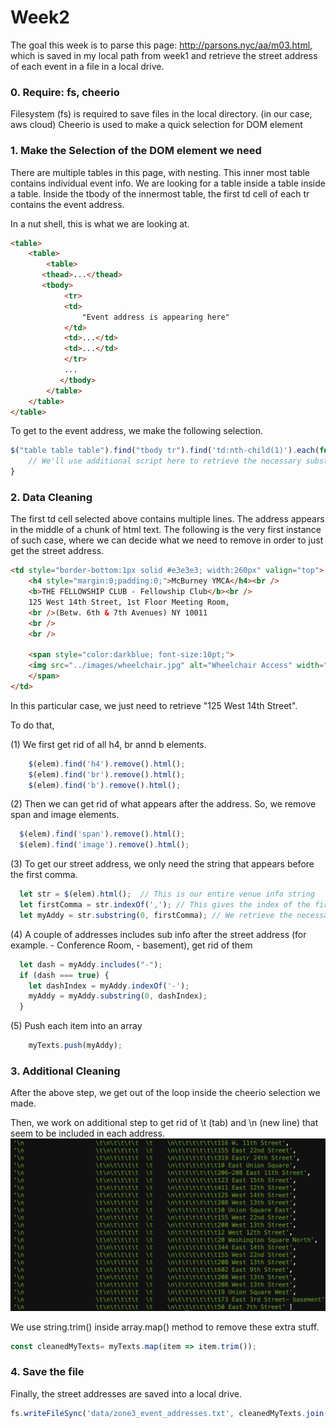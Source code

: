 # Week2
The goal this week is to parse this page: http://parsons.nyc/aa/m03.html, which is saved in my local path from week1 and retrieve the street address of each event in a file in a local drive.


### 0. Require: fs, cheerio
Filesystem (fs) is required to save files in the local directory. (in our case, aws cloud)
Cheerio is used to make a quick selection for DOM element 


### 1. Make the Selection of the DOM element we need
There are multiple tables in this page, with nesting.
This inner most table contains individual event info. We are looking for a table inside a table inside a table. 
Inside the tbody of the innermost table, the first td cell of each tr contains the event address.

In a nut shell, this is what we are looking at.

```html
<table>
    <table>
        <table>
	   <thead>...</thead>
	   <tbody>
		    <tr>
			<td>
			    "Event address is appearing here"
			</td>
			<td>...</td>
			<td>...</td>
		    </tr>
		    ...
           </tbody>
        </table>
    </table>
</table>

```

To get to the event address, we make the following selection.

```javascript
$("table table table").find("tbody tr").find('td:nth-child(1)').each(function(i, elem) {
    // We'll use additional script here to retrieve the necessary substring later 
}
```

### 2. Data Cleaning
The first td cell selected above contains multiple lines. The address appears in the middle of a chunk of html text.
The following is the very first instance of such case, where we can decide what we need to remove in order to just get the street address.

```html
<td style="border-bottom:1px solid #e3e3e3; width:260px" valign="top">
    <h4 style="margin:0;padding:0;">McBurney YMCA</h4><br />
    <b>THE FELLOWSHIP CLUB - Fellowship Club</b><br />
	125 West 14th Street, 1st Floor Meeting Room, 
	<br />(Betw. 6th & 7th Avenues) NY 10011
	<br />
	<br />
                         
	<span style="color:darkblue; font-size:10pt;">
    <img src="../images/wheelchair.jpg" alt="Wheelchair Access" width="20" vspace="5" hspace="10" align="absmiddle"/>Wheelchair access
    </span>
</td>
```
In this particular case, we just need to retrieve "125 West 14th Street".

To do that, 

(1) We first get rid of all h4, br annd b elements.

```javascript
    $(elem).find('h4').remove().html();
    $(elem).find('br').remove().html();
    $(elem).find('b').remove().html();
```

(2) Then we can get rid of what appears after the address. So, we remove span and image elements.

```javascript
  $(elem).find('span').remove().html();
  $(elem).find('image').remove().html();
```

(3) To get our street address, we only need the string that appears before the first comma.

```javascript
  let str = $(elem).html();  // This is our entire venue info string
  let firstComma = str.indexOf(','); // This gives the index of the first comma(,) within the string
  let myAddy = str.substring(0, firstComma); // We retrieve the necessary substring (Street Address) using the index above
```

(4) A couple of addresses includes sub info after the street address (for example. - Conference Room, - basement), get rid of them
```javascript
  let dash = myAddy.includes("-");
  if (dash === true) {
    let dashIndex = myAddy.indexOf('-');
    myAddy = myAddy.substring(0, dashIndex);
  }
```

(5) Push each item into an array 

```javascript
    myTexts.push(myAddy);
```

### 3. Additional Cleaning
After the above step, we get out of the loop inside the cheerio selection we made. 

Then, we work on additional step to get rid of \t (tab) and \n (new line) that seem to be included in each address.
![extra stuff](data/tab_newline.png)

We use string.trim() inside array.map() method to remove these extra stuff.

```javascript
const cleanedMyTexts= myTexts.map(item => item.trim());
```

### 4. Save the file
Finally, the street addresses are saved into a local drive.

```javascript
fs.writeFileSync('data/zone3_event_addresses.txt', cleanedMyTexts.join(`\n`));
```
